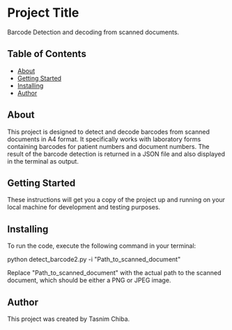 # Project Title 
Barcode Detection and decoding from scanned documents.


## Table of Contents
- [About](#about)
- [Getting Started](#getting_started)
- [Installing](#installing)
- [Author](#author)

 
## About
This project is designed to detect and decode barcodes from scanned documents in A4 format. It specifically works with laboratory forms containing barcodes for patient numbers and document numbers. The result of the barcode detection is returned in a JSON file and also displayed in the terminal as output.


## Getting Started
These instructions will get you a copy of the project up and running on your local machine for development and testing purposes.


## Installing
To run the code, execute the following command in your terminal:

python detect_barcode2.py -i "Path_to_scanned_document"

Replace "Path_to_scanned_document" with the actual path to the scanned document, which should be either a PNG or JPEG image.


## Author
This project was created by Tasnim Chiba.




